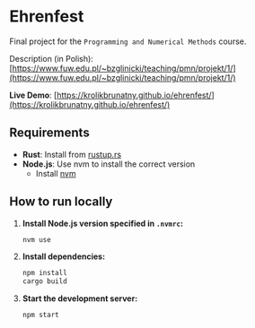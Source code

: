 # Ehrenfest

Final project for the `Programming and Numerical Methods` course.

Description (in Polish): [https://www.fuw.edu.pl/~bzglinicki/teaching/pmn/projekt/1/](https://www.fuw.edu.pl/~bzglinicki/teaching/pmn/projekt/1/)

**Live Demo**: [https://krolikbrunatny.github.io/ehrenfest/](https://krolikbrunatny.github.io/ehrenfest/)

## Requirements

- **Rust**: Install from [rustup.rs](https://rustup.rs/)
- **Node.js**: Use nvm to install the correct version
  - Install [nvm](https://github.com/nvm-sh/nvm#install--update-script)

## How to run locally

1. **Install Node.js version specified in `.nvmrc`:**
   ```sh
   nvm use
   ```

2. **Install dependencies:**
   ```sh
   npm install
   cargo build
   ```
   
3. **Start the development server:**
   ```sh
   npm start
   ```
